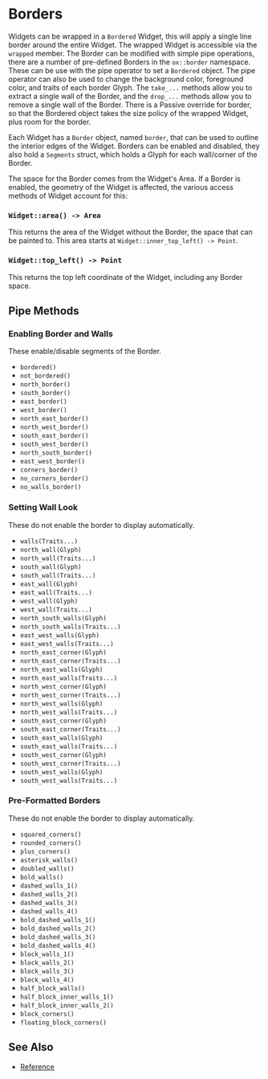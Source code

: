 # Borders

Widgets can be wrapped in a `Bordered` Widget, this will apply a single line
border around the entire Widget. The wrapped Widget is accessible via the
`wrapped` member. The Border can be modified with simple pipe operations, there
are a number of pre-defined Borders in the `ox::border` namespace. These can be
use with the pipe operator to set a `Bordered` object. The pipe operator can
also be used to change the background color, foreground color, and traits of
each border Glyph. The `take_...` methods allow you to extract a single wall of
the Border, and the `drop_...` methods allow you to remove a single wall of the
Border. There is a Passive override for border, so that the Bordered object
takes the size policy of the wrapped Widget, plus room for the border.

Each Widget has a `Border` object, named `border`, that can be used to outline
the interior edges of the Widget. Borders can be enabled and disabled, they also
hold a `Segments` struct, which holds a Glyph for each wall/corner of the
Border.

The space for the Border comes from the Widget's Area. If a Border is enabled,
the geometry of the Widget is affected, the various access methods of Widget
account for this:

### `Widget::area() -> Area`

This returns the area of the Widget without the Border, the space that can be
painted to. This area starts at `Widget::inner_top_left() -> Point`.

### `Widget::top_left() -> Point`

This returns the top left coordinate of the Widget, including any Border space.

## Pipe Methods

### Enabling Border and Walls

These enable/disable segments of the Border.

- `bordered()`
- `not_bordered()`
- `north_border()`
- `south_border()`
- `east_border()`
- `west_border()`
- `north_east_border()`
- `north_west_border()`
- `south_east_border()`
- `south_west_border()`
- `north_south_border()`
- `east_west_border()`
- `corners_border()`
- `no_corners_border()`
- `no_walls_border()`

### Setting Wall Look

These do not enable the border to display automatically.

- `walls(Traits...)`
- `north_wall(Glyph)`
- `north_wall(Traits...)`
- `south_wall(Glyph)`
- `south_wall(Traits...)`
- `east_wall(Glyph)`
- `east_wall(Traits...)`
- `west_wall(Glyph)`
- `west_wall(Traits...)`
- `north_south_walls(Glyph)`
- `north_south_walls(Traits...)`
- `east_west_walls(Glyph)`
- `east_west_walls(Traits...)`
- `north_east_corner(Glyph)`
- `north_east_corner(Traits...)`
- `north_east_walls(Glyph)`
- `north_east_walls(Traits...)`
- `north_west_corner(Glyph)`
- `north_west_corner(Traits...)`
- `north_west_walls(Glyph)`
- `north_west_walls(Traits...)`
- `south_east_corner(Glyph)`
- `south_east_corner(Traits...)`
- `south_east_walls(Glyph)`
- `south_east_walls(Traits...)`
- `south_west_corner(Glyph)`
- `south_west_corner(Traits...)`
- `south_west_walls(Glyph)`
- `south_west_walls(Traits...)`

### Pre-Formatted Borders

These do not enable the border to display automatically.

- `squared_corners()`
- `rounded_corners()`
- `plus_corners()`
- `asterisk_walls()`
- `doubled_walls()`
- `bold_walls()`
- `dashed_walls_1()`
- `dashed_walls_2()`
- `dashed_walls_3()`
- `dashed_walls_4()`
- `bold_dashed_walls_1()`
- `bold_dashed_walls_2()`
- `bold_dashed_walls_3()`
- `bold_dashed_walls_4()`
- `block_walls_1()`
- `block_walls_2()`
- `block_walls_3()`
- `block_walls_4()`
- `half_block_walls()`
- `half_block_inner_walls_1()`
- `half_block_inner_walls_2()`
- `block_corners()`
- `floating_block_corners()`

## See Also

- [Reference](https://a-n-t-h-o-n-y.github.io/TermOx/classox_1_1Border.html)
